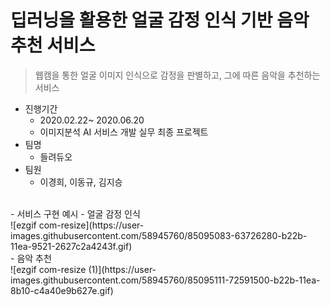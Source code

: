 # 딥러닝을 활용한 얼굴 감정 인식 기반 음악 추천 서비스
> 웹캠을 통한 얼굴 이미지 인식으로 감정을 판별하고, 그에 따른 음악을 추천하는 서비스
- 진행기간
  - 2020.02.22~ 2020.06.20
  - 이미지분석 AI 서비스 개발 실무 최종 프로젝트
- 팀명
  - 들려듀오
- 팀원
  - 이경희, 이동규, 김지승
<br>
- 서비스 구현 예시
  - 얼굴 감정 인식
 <br>
![ezgif com-resize](https://user-images.githubusercontent.com/58945760/85095083-63726280-b22b-11ea-9521-2627c2a4243f.gif)
<br>
  - 음악 추천<br>
![ezgif com-resize (1)](https://user-images.githubusercontent.com/58945760/85095111-72591500-b22b-11ea-8b10-c4a40e9b627e.gif)
